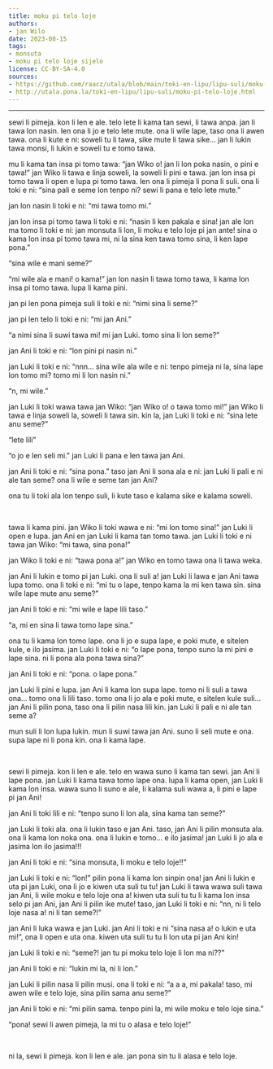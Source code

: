 ```yaml
---
title: moku pi telo loje
authors:
- jan Wilo
date: 2023-08-15
tags:
- monsuta
- moku pi telo loje sijelo
license: CC-BY-SA-4.0
sources:
- https://github.com/raacz/utala/blob/main/toki-en-lipu/lipu-suli/moku-pi-telo-loje.md
- http://utala.pona.la/toki-en-lipu/lipu-suli/moku-pi-telo-loje.html
---
```


***

sewi li pimeja. kon li len e ale. telo lete li kama tan sewi, li tawa anpa. jan li tawa lon nasin. len ona li jo e telo lete mute. ona li wile lape, taso ona li awen tawa. ona li kute e ni: soweli tu li tawa, sike mute li tawa sike… jan li lukin tawa monsi, li lukin e soweli tu e tomo tawa.

mu li kama tan insa pi tomo tawa: “jan Wiko o! jan li lon poka nasin, o pini e tawa!” jan Wiko li tawa e linja soweli, la soweli li pini e tawa. jan lon insa pi tomo tawa li open e lupa pi tomo tawa. len ona li pimeja li pona li suli. ona li toki e ni: “sina pali e seme lon tenpo ni? sewi li pana e telo lete mute.”

jan lon nasin li toki e ni: “mi tawa tomo mi.”

jan lon insa pi tomo tawa li toki e ni: “nasin li ken pakala e sina! jan ale lon ma tomo li toki e ni: jan monsuta li lon, li moku e telo loje pi jan ante! sina o kama lon insa pi tomo tawa mi, ni la sina ken tawa tomo sina, li ken lape pona.”

“sina wile e mani seme?”

“mi wile ala e mani! o kama!” jan lon nasin li tawa tomo tawa, li kama lon insa pi tomo tawa. lupa li kama pini.

jan pi len pona pimeja suli li toki e ni: “nimi sina li seme?”

jan pi len telo li toki e ni: “mi jan Ani.”

“a nimi sina li suwi tawa mi! mi jan Luki. tomo sina li lon seme?”

jan Ani li toki e ni: “lon pini pi nasin ni.”

jan Luki li toki e ni: “nnn… sina wile ala wile e ni: tenpo pimeja ni la, sina lape lon tomo mi? tomo mi li lon nasin ni.”

“n, mi wile.”

jan Luki li toki wawa tawa jan Wiko: “jan Wiko o! o tawa tomo mi!” jan Wiko li tawa e linja soweli la, soweli li tawa sin. kin la, jan Luki li toki e ni: “sina lete anu seme?”

“lete lili”

“o jo e len seli mi." jan Luki li pana e len tawa jan Ani.

jan Ani li toki e ni: “sina pona.” taso jan Ani li sona ala e ni: jan Luki li pali e ni ale tan seme? ona li wile e seme tan jan Ani?

ona tu li toki ala lon tenpo suli, li kute taso e kalama sike e kalama soweli.

<br>


tawa li kama pini. jan Wiko li toki wawa e ni: “mi lon tomo sina!” jan Luki li open e lupa. jan Ani en jan Luki li kama tan tomo tawa. jan Luki li toki e ni tawa jan Wiko: “mi tawa, sina pona!”

jan Wiko li toki e ni: “tawa pona a!” jan Wiko en tomo tawa ona li tawa weka.

jan Ani li lukin e tomo pi jan Luki. ona li suli a! jan Luki li lawa e jan Ani tawa lupa tomo. ona li toki e ni: “mi tu o lape, tenpo kama la mi ken tawa sin. sina wile lape mute anu seme?”

jan Ani li toki e ni: “mi wile e lape lili taso.”

“a, mi en sina li tawa tomo lape sina.”

ona tu li kama lon tomo lape. ona li jo e supa lape, e poki mute, e sitelen kule, e ilo jasima. jan Luki li toki e ni: “o lape pona, tenpo suno la mi pini e lape sina. ni li pona ala pona tawa sina?”

jan Ani li toki e ni: “pona. o lape pona.”

jan Luki li pini e lupa. jan Ani li kama lon supa lape. tomo ni li suli a tawa ona… tomo ona li lili taso. tomo ona li jo ala e poki mute, e sitelen kule suli… jan Ani li pilin pona, taso ona li pilin nasa lili kin. jan Luki li pali e ni ale tan seme a?

mun suli li lon lupa lukin. mun li suwi tawa jan Ani. suno li seli mute e ona. supa lape ni li pona kin. ona li kama lape.

<br>


sewi li pimeja. kon li len e ale. telo en wawa suno li kama tan sewi. jan Ani li lape pona. jan Luki li kama tawa tomo lape ona. lupa li kama open, jan Luki li kama lon insa. wawa suno li suno e ale, li kalama suli wawa a, li pini e lape pi jan Ani!

jan Ani li toki lili e ni: “tenpo suno li lon ala, sina kama tan seme?”

jan Luki li toki ala. ona li lukin taso e jan Ani. taso, jan Ani li pilin monsuta ala. ona li kama lon noka ona. ona li lukin e tomo… e ilo jasima! jan Luki li jo ala e jasima lon ilo jasima!!!

jan Ani li toki e ni: “sina monsuta, li moku e telo loje!!”

jan Luki li toki e ni: “lon!” pilin pona li kama lon sinpin ona! jan Ani li lukin e uta pi jan Luki, ona li jo e kiwen uta suli tu tu! jan Luki li tawa wawa suli tawa jan Ani, li wile moku e telo loje ona a! kiwen uta suli tu tu li kama lon insa selo pi jan Ani, jan Ani li pilin ike mute! taso, jan Luki li toki e ni: “nn, ni li telo loje nasa a! ni li tan seme?!”

jan Ani li luka wawa e jan Luki. jan Ani li toki e ni “sina nasa a! o lukin e uta mi!”, ona li open e uta ona. kiwen uta suli tu tu li lon uta pi jan Ani kin!

jan Luki li toki e ni: “seme?! jan tu pi moku telo loje li lon ma ni??”

jan Ani li toki e ni: “lukin mi la, ni li lon.”

jan Luki li pilin nasa li pilin musi. ona li toki e ni: “a a a, mi pakala! taso, mi awen wile e telo loje, sina pilin sama anu seme?”

jan Ani li toki e ni: “mi pilin sama. tenpo pini la, mi wile moku e telo loje sina.”

“pona! sewi li awen pimeja, la mi tu o alasa e telo loje!”

<br>



ni la, sewi li pimeja. kon li len e ale. jan pona sin tu li alasa e telo loje.